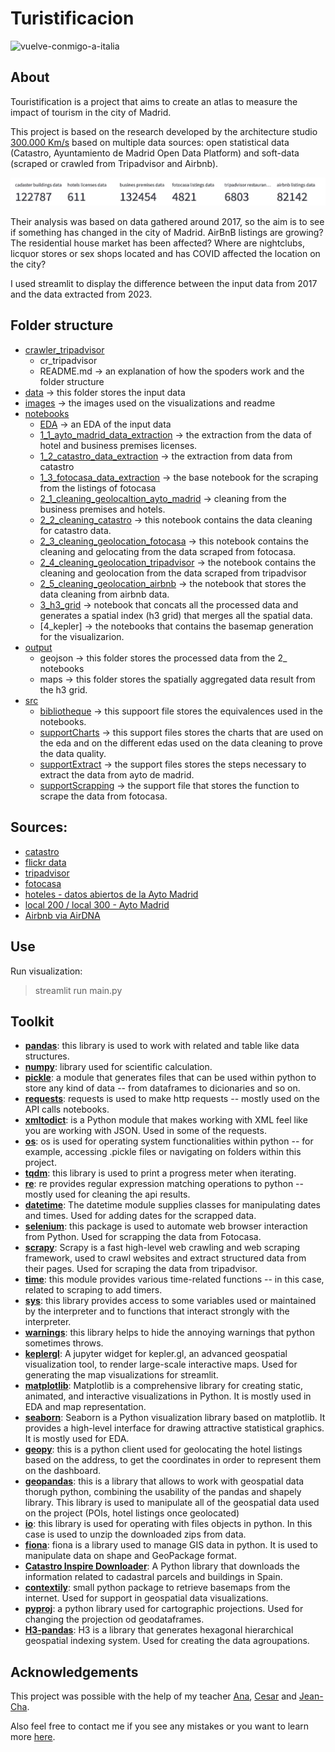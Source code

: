 # Turistificacion

![vuelve-conmigo-a-italia](https://external-preview.redd.it/Z-pyFGD7zmixm9Uk_LRH2XA6oIN1Tg-a1Dxp2YAELTQ.jpg?auto=webp&s=02d907f1cc31ff1b55c6220780d19e5ee1df1932)

##  About

Touristification is a project that aims to create an atlas to measure the impact of tourism in the city of Madrid.

This project is based on the research developed by the architecture studio [300.000 Km/s](http://turistificacion.300000kms.net/) based on multiple data sources: open statistical data (Catastro, Ayuntamiento de Madrid Open Data Platform) and soft-data (scraped or crawled from Tripadvisor and Airbnb).

![insights](images/insights.jpg)

Their analysis was based on data gathered around 2017, so the aim is to see if something has changed in the city of Madrid. AirBnB listings are growing? The residential house market has been affected? Where are nightclubs, licquor stores or sex shops located and has COVID affected the location on the city?

I used streamlit to display the difference between the input data from 2017 and the data extracted from 2023. 

## Folder structure

- [crawler_tripadvisor](crawler_tripadvisor/)
    - cr_tripadvisor
    - README.md -> an explanation of how the spoders work and the folder structure
- [data](data/) -> this folder stores the input data
- [images](images/) -> the images used on the visualizations and readme
- [notebooks](notebooks/) 
    - [EDA](notebooks/0_EDA.ipynb) -> an EDA of the input data
    - [1_1_ayto_madrid_data_extraction](notebooks/1_1_ayto_madrid_data_extraction.ipynb) -> the extraction from the data of hotel and business premises licenses.
    - [1_2_catastro_data_extraction](notebooks/1_2_catastro_data_extraction.ipynb) -> the extraction from data from catastro
    - [1_3_fotocasa_data_extraction](notebooks/1_3_fotocasa_data_extraction.ipynb) -> the base notebook for the scraping from the listings of fotocasa
    - [2_1_cleaning_geolocaltion_ayto_madrid](notebooks/2_1_cleaning_geolocation_ayto_madrid.ipynb) -> cleaning from the business premises and hotels.
    - [2_2_cleaning_catastro](notebooks/2_2_cleaning_catastro.ipynb) -> this notebook contains the data cleaning for catastro data.
    - [2_3_cleaning_geolocation_fotocasa](notebooks/2_3_cleaning_geolocation_fotocasa.ipynb) -> this notebook contains the cleaning and gelocating from the data scraped from fotocasa.
    - [2_4_cleaning_geolocation_tripadvisor](notebooks/2_4_cleaning_geolocation_tripadvisor_.ipynb) -> the notebook contains the cleaning and geolocation from the data scraped from tripadvisor
    - [2_5_cleaning_geolocation_airbnb](notebooks/2_5_cleaning_geolocation_airbnb.ipynb) -> the notebook that stores the data cleaning from airbnb data.
    - [3_h3_grid](notebooks/3_h3_grid.ipynb) -> notebook that concats all the processed data and generates a spatial index (h3 grid) that merges all the spatial data.
    - [4_kepler] -> the notebooks that contains the basemap generation for the visualizarion.
- [output](output/) 
    - geojson -> this folder stores the processed data from the 2_ notebooks
    - maps -> this folder stores the spatially aggregated data result from the h3 grid.
- [src](src/)
    - [bibliotheque](src/bibliotheque.py) -> this suppoort file stores the equivalences used in the notebooks.
    - [supportCharts](src/supportCharts.py) -> this support files stores the charts that are used on the eda and on the different edas used on the data cleaning to prove the data quality.
    - [supportExtract](src/supportExtract.py) -> the support files stores the steps necessary to extract the data from ayto de madrid.
    - [supportScrapping](src/supportScrapping.py) -> the support file that stores the function to scrape the data from fotocasa.

## Sources:
- [catastro](https://www.catastro.minhap.es/webinspire/index.html)
- [flickr data]()
- [tripadvisor]()
- [fotocasa]()
- [hoteles - datos abiertos de la Ayto Madrid](https://datos.madrid.es/sites/v/index.jsp?vgnextoid=df42a73970504510VgnVCM2000001f4a900aRCRD&vgnextchannel=374512b9ace9f310VgnVCM100000171f5a0aRCRD)
- [local 200 / local 300 - Ayto Madrid](https://datos.madrid.es/sites/v/index.jsp?vgnextoid=66665cde99be2410VgnVCM1000000b205a0aRCRD&vgnextchannel=374512b9ace9f310VgnVCM100000171f5a0aRCRD)
- [Airbnb via AirDNA](http://insideairbnb.com/get-the-data)

## Use

Run visualization:
> streamlit run main.py 

## Toolkit
- [**pandas**](https://pypi.org/project/pandas/): this library is used to work with related and table like data structures.
- [**numpy**](https://pypi.org/project/numpy/): library used for scientific calculation.
- [**pickle**](https://docs.python.org/3/library/pickle.html): a module that generates files that can be used within python to store any kind of data -- from dataframes to dicionaries and so on.
- [**requests**](https://pypi.org/project/requests/): requests is used to make http requests -- mostly used on the API calls notebooks.
- [**xmltodict**](https://pypi.org/project/xmltodict/): is a Python module that makes working with XML feel like you are working with JSON. Used in some of the requests.
- [**os**](https://docs.python.org/es/3.10/library/os.html): os is used for operating system functionalities within python -- for example, accessing .pickle files or navigating on folders within this project.
- [**tqdm**](https://pypi.org/project/tqdm/): this library is used to print a progress meter when iterating.
- [**re**](https://docs.python.org/3/library/re.html): re provides regular expression matching operations to python -- mostly used for cleaning the api results.
- [**datetime**](https://docs.python.org/3/library/datetime.html): The datetime module supplies classes for manipulating dates and times. Used for adding dates for the scrapped data.
- [**selenium**](https://pypi.org/project/selenium/): this package is used to automate web browser interaction from Python. Used for scrapping the data from Fotocasa.
- [**scrapy**](https://pypi.org/project/Scrapy/): Scrapy is a fast high-level web crawling and web scraping framework, used to crawl websites and extract structured data from their pages. Used for scraping the data from tripadvisor.
- [**time**](https://docs.python.org/3/library/time.html): this module provides various time-related functions -- in this case, related to scraping to add timers.
- [**sys**](https://docs.python.org/3/library/sys.html): this library provides access to some variables used or maintained by the interpreter and to functions that interact strongly with the interpreter.
- [**warnings**](https://docs.python.org/3/library/warnings.html): this library helps to hide the annoying warnings that python sometimes throws.
- [**keplergl**](https://pypi.org/project/keplergl/): A jupyter widget for kepler.gl, an advanced geospatial visualization tool, to render large-scale interactive maps. Used for generating the map visualizations for streamlit.
- [**matplotlib**](https://pypi.org/project/matplotlib/): Matplotlib is a comprehensive library for creating static, animated, and interactive visualizations in Python. It is mostly used in EDA and map representation.
- [**seaborn**](https://pypi.org/project/seaborn/): Seaborn is a Python visualization library based on matplotlib. It provides a high-level interface for drawing attractive statistical graphics. It is mostly used for EDA.
- [**geopy**](https://pypi.org/project/geopy/): this is a python client used for geolocating the hotel listings based on the address, to get the coordinates in order to represent them on the dashboard.
- [**geopandas**](https://pypi.org/project/geopandas/): this is a library that allows to work with geospatial data thorugh python, combining the usability of the pandas and shapely library. This library is used to manipulate all of the geospatial data used on the project (POIs, hotel listings once geolocated)
- [**io**](https://docs.python.org/3/library/io.html): this library is used for operating with files objects in python. In this case is used to unzip the downloaded zips from data.
- [**fiona**](https://pypi.org/project/Fiona/): fiona is a library used to manage GIS data in python. It is used to manipulate data on shape and GeoPackage format.
- [**Catastro Inspire Downloader**](https://pypi.org/project/CatastroInspireDownloader/): A Python library that downloads the information related to cadastral parcels and buildings in Spain.
- [**contextily**](https://pypi.org/project/contextily/): small python package to retrieve basemaps from the internet. Used for support in geospatial data visualizations.
- [**pyproj**](https://pypi.org/project/pyproj/): a python library used for cartographic projections. Used for changing the projection od geodataframes. 
- [**H3-pandas**](https://h3-pandas.readthedocs.io/en/latest/): H3 is a library that generates hexagonal hierarchical geospatial indexing system. Used for creating the data agroupations.

## Acknowledgements

This project was possible with the help of my teacher [Ana](https://www.linkedin.com/in/ana-garcia-garcia-090a5058?miniProfileUrn=urn%3Ali%3Afs_miniProfile%3AACoAAAxBzWwBZPZEPf67SF_Sml5a7dUrPKlT2BA&lipi=urn%3Ali%3Apage%3Ad_flagship3_search_srp_all%3BNLhJzc54Sq2TtZXPk8mNqg%3D%3D), [Cesar](https://www.linkedin.com/in/cesar-valle-iturriaga?miniProfileUrn=urn%3Ali%3Afs_miniProfile%3AACoAADnW_GcBlDE79-gPyr8h2PlMAlf5J_DWSZQ&lipi=urn%3Ali%3Apage%3Ad_flagship3_search_srp_all%3BvICojuuzRV%2BEChVxgxL6Cg%3D%3D) and [Jean-Cha](https://www.linkedin.com/in/jeancharlesyamada?miniProfileUrn=urn%3Ali%3Afs_miniProfile%3AACoAABrrjKUBJ8xYPKt6ffiDou2_VsEBzBj9p80&lipi=urn%3Ali%3Apage%3Ad_flagship3_search_srp_all%3BErY77kNORJeXVe1TZ8quoQ%3D%3D).

Also feel free to contact me if you see any mistakes or you want to learn more [here](mailto:annassanchez@gmail.com).